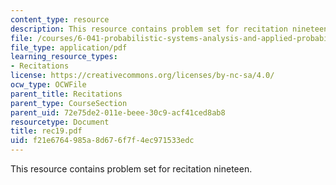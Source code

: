 ```yaml
---
content_type: resource
description: This resource contains problem set for recitation nineteen.
file: /courses/6-041-probabilistic-systems-analysis-and-applied-probability-spring-2006/f21e6764985a8d676f7f4ec971533edc_rec19.pdf
file_type: application/pdf
learning_resource_types:
- Recitations
license: https://creativecommons.org/licenses/by-nc-sa/4.0/
ocw_type: OCWFile
parent_title: Recitations
parent_type: CourseSection
parent_uid: 72e75de2-011e-beee-30c9-acf41ced8ab8
resourcetype: Document
title: rec19.pdf
uid: f21e6764-985a-8d67-6f7f-4ec971533edc
---
```

This resource contains problem set for recitation nineteen.